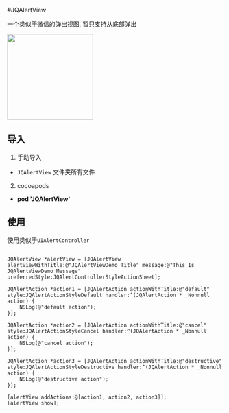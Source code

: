 #JQAlertView

一个类似于微信的弹出视图, 暂只支持从底部弹出

<img src="http://ww2.sinaimg.cn/mw690/6a80ef0fgw1f9v2f15gq3g20ad0hw7bj.gif" width=200/>

## 导入
1. 手动导入
 * `JQAlertView` 文件夹所有文件
2. cocoapods
 * **pod 'JQAlertView'**

## 使用
使用类似于`UIAlertController`

```objc

JQAlertView *alertView = [JQAlertView alertViewWithTitle:@"JQAlertViewDemo Title" message:@"This Is JQAlertViewDemo Message" preferredStyle:JQAlertControllerStyleActionSheet];

JQAlertAction *action1 = [JQAlertAction actionWithTitle:@"default" style:JQAlertActionStyleDefault handler:^(JQAlertAction * _Nonnull action) {
    NSLog(@"default action");
}];
    
JQAlertAction *action2 = [JQAlertAction actionWithTitle:@"cancel" style:JQAlertActionStyleCancel handler:^(JQAlertAction * _Nonnull action) {
    NSLog(@"cancel action");
}];
    
JQAlertAction *action3 = [JQAlertAction actionWithTitle:@"destructive" style:JQAlertActionStyleDestructive handler:^(JQAlertAction * _Nonnull action) {
    NSLog(@"destructive action");
}];
    
[alertView addActions:@[action1, action2, action3]];
[alertView show];
```


